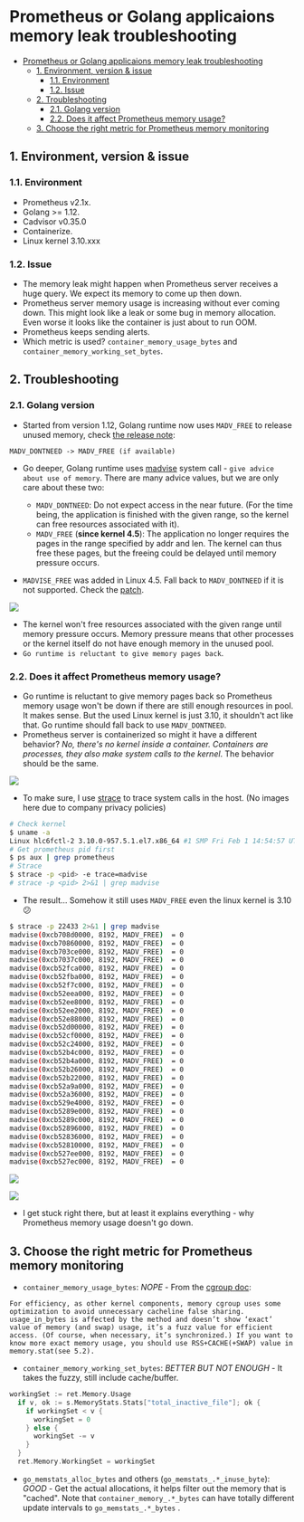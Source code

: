 # Prometheus or Golang applicaions memory leak troubleshooting

- [Prometheus or Golang applicaions memory leak troubleshooting](#prometheus-or-golang-applicaions-memory-leak-troubleshooting)
  - [1. Environment, version & issue](#1-environment-version--issue)
    - [1.1. Environment](#11-environment)
    - [1.2. Issue](#12-issue)
  - [2. Troubleshooting](#2-troubleshooting)
    - [2.1. Golang version](#21-golang-version)
    - [2.2. Does it affect Prometheus memory usage?](#22-does-it-affect-prometheus-memory-usage)
  - [3. Choose the right metric for Prometheus memory monitoring](#3-choose-the-right-metric-for-prometheus-memory-monitoring)

## 1. Environment, version & issue

### 1.1. Environment

- Prometheus v2.1x.
- Golang >= 1.12.
- Cadvisor v0.35.0
- Containerize.
- Linux kernel 3.10.xxx

### 1.2. Issue

- The memory leak might happen when Prometheus server receives a huge query. We expect its memory to come up then down.
- Prometheus server memory usage is increasing without ever coming down. This might look like a leak or some bug in memory allocation. Even worse it looks like the container is just about to run OOM.
- Prometheus keeps sending alerts.
- Which metric is used? `container_memory_usage_bytes` and `container_memory_working_set_bytes`.

## 2. Troubleshooting

### 2.1. Golang version

- Started from version 1.12, Golang runtime now uses `MADV_FREE` to release unused memory, check [the release note](https://golang.org/doc/go1.12#runtime):

```
MADV_DONTNEED -> MADV_FREE (if available)
```

- Go deeper, Golang runtime uses [madvise](https://man7.org/linux/man-pages/man2/madvise.2.html) system call - `give advice about use of memory`. There are many advice values, but we are only care about these two:

  - `MADV_DONTNEED`: Do not expect access in the near future. (For the time being, the application is finished with the given range, so the kernel can free resources associated with it).
  - `MADV_FREE` (**since kernel 4.5**): The application no longer requires the pages in the range specified by addr and len. The kernel can thus free these pages, but the freeing could be delayed until memory pressure occurs.

- `MADVISE_FREE` was added in Linux 4.5. Fall back to `MADV_DONTNEED` if it is not supported. Check the [patch](https://go-review.googlesource.com/c/go/+/135395).

![](./imgs/runtime_madv_free.png)

- The kernel won't free resources associated with the given range until memory pressure occurs. Memory pressure means that other processes or the kernel itself do not have enough memory in the unused pool.
- `Go runtime is reluctant to give memory pages back`.

### 2.2. Does it affect Prometheus memory usage?

- Go runtime is reluctant to give memory pages back so Prometheus memory usage won't be down if there are still enough resources in pool. It makes sense. But the used Linux kernel is just 3.10, it shouldn't act like that. Go runtime should fall back to use `MADV_DONTNEED`.
- Prometheus server is containerized so might it have a different behavior? _No, there's no kernel inside a container. Containers are processes, they also make system calls to the kernel_. The behavior should be the same.

![](https://www.redhat.com/cms/managed-files/styles/wysiwyg_full_width/s3/2015/07/user-space-vs-kernel-space-simple-container.png?itok=ptougYzT)

- To make sure, I use [strace](https://man7.org/linux/man-pages/man1/strace.1.html) to trace system calls in the host. (No images here due to company privacy policies)

```bash
# Check kernel
$ uname -a
Linux hlc6fctl-2 3.10.0-957.5.1.el7.x86_64 #1 SMP Fri Feb 1 14:54:57 UTC 2019 x86_64 x86_64 x86_64 GNU/Linux
# Get prometheus pid first
$ ps aux | grep prometheus
# Strace
$ strace -p <pid> -e trace=madvise
# strace -p <pid> 2>&1 | grep madvise
```

- The result... Somehow it still uses `MADV_FREE` even the linux kernel is 3.10 :confused:

```bash
$ strace -p 22433 2>&1 | grep madvise
madvise(0xcb708d0000, 8192, MADV_FREE)  = 0
madvise(0xcb70860000, 8192, MADV_FREE)  = 0
madvise(0xcb703ce000, 8192, MADV_FREE)  = 0
madvise(0xcb7037c000, 8192, MADV_FREE)  = 0
madvise(0xcb52fca000, 8192, MADV_FREE)  = 0
madvise(0xcb52fba000, 8192, MADV_FREE)  = 0
madvise(0xcb52f7c000, 8192, MADV_FREE)  = 0
madvise(0xcb52eea000, 8192, MADV_FREE)  = 0
madvise(0xcb52ee8000, 8192, MADV_FREE)  = 0
madvise(0xcb52ee2000, 8192, MADV_FREE)  = 0
madvise(0xcb52e88000, 8192, MADV_FREE)  = 0
madvise(0xcb52d00000, 8192, MADV_FREE)  = 0
madvise(0xcb52cf0000, 8192, MADV_FREE)  = 0
madvise(0xcb52c24000, 8192, MADV_FREE)  = 0
madvise(0xcb52b4c000, 8192, MADV_FREE)  = 0
madvise(0xcb52b4a000, 8192, MADV_FREE)  = 0
madvise(0xcb52b26000, 8192, MADV_FREE)  = 0
madvise(0xcb52b22000, 8192, MADV_FREE)  = 0
madvise(0xcb52a9a000, 8192, MADV_FREE)  = 0
madvise(0xcb52a36000, 8192, MADV_FREE)  = 0
madvise(0xcb529e4000, 8192, MADV_FREE)  = 0
madvise(0xcb5289e000, 8192, MADV_FREE)  = 0
madvise(0xcb5289c000, 8192, MADV_FREE)  = 0
madvise(0xcb52896000, 8192, MADV_FREE)  = 0
madvise(0xcb52836000, 8192, MADV_FREE)  = 0
madvise(0xcb52810000, 8192, MADV_FREE)  = 0
madvise(0xcb527ee000, 8192, MADV_FREE)  = 0
madvise(0xcb527ec000, 8192, MADV_FREE)  = 0
```

![](https://i.pinimg.com/originals/95/02/20/950220f35e72e2b772b81e04a948173a.jpg)

![](https://i.ytimg.com/vi/rClNZLXSKA8/maxresdefault.jpg)

- I get stuck right there, but at least it explains everything - why Prometheus memory usage doesn't go down.

## 3. Choose the right metric for Prometheus memory monitoring

- `container_memory_usage_bytes`: _NOPE_ - From the [cgroup doc](https://www.kernel.org/doc/Documentation/cgroup-v1/memory.txt):

```
For efficiency, as other kernel components, memory cgroup uses some optimization to avoid unnecessary cacheline false sharing. usage_in_bytes is affected by the method and doesn’t show ‘exact’ value of memory (and swap) usage, it’s a fuzz value for efficient access. (Of course, when necessary, it’s synchronized.) If you want to know more exact memory usage, you should use RSS+CACHE(+SWAP) value in memory.stat(see 5.2).
```

- `container_memory_working_set_bytes`: _BETTER BUT NOT ENOUGH_ - It takes the fuzzy, still include cache/buffer.

```go
workingSet := ret.Memory.Usage
  if v, ok := s.MemoryStats.Stats["total_inactive_file"]; ok {
    if workingSet < v {
      workingSet = 0
    } else {
      workingSet -= v
    }
  }
  ret.Memory.WorkingSet = workingSet
```

- `go_memstats_alloc_bytes` and others (`go_memstats_.*_inuse_byte`): _GOOD_ - Get the actual allocations, it helps filter out the memory that is "cached". Note that `container_memory_.*_bytes` can have totally different update intervals to `go_memstats_.*_bytes` .
